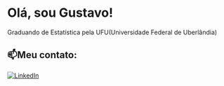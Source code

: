 # Olá, sou Gustavo!
Graduando de Estatística pela UFU(Universidade Federal de Uberlândia)<br>


## 📫Meu contato:
[![LinkedIn](https://img.shields.io/badge/LinkedIn-%230077B5.svg?logo=linkedin&logoColor=white)](https://linkedin.com/in/https://www.linkedin.com/in/gustavorstrindade/) 

<!-- Proudly created with GPRM ( https://gprm.itsvg.in ) -->
